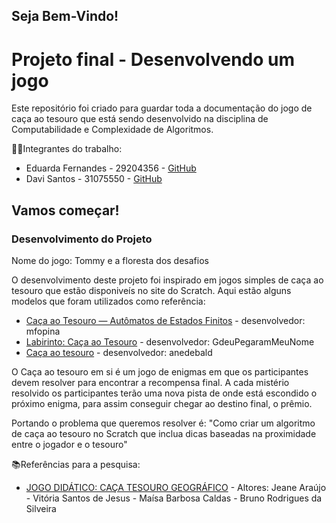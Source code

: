 ## Seja Bem-Vindo!

# Projeto final - Desenvolvendo um jogo

Este repositório foi criado para guardar toda a documentação do jogo de caça ao tesouro que está sendo desenvolvido na disciplina de Computabilidade e Complexidade de Algoritmos.

👨‍💻Integrantes do trabalho:
- Eduarda Fernandes - 29204356 - [GitHub](https://github.com/eduardasf)
- Davi Santos - 31075550 - [GitHub](https://github.com/Davi140903)

## Vamos começar!

### Desenvolvimento do Projeto
Nome do jogo: Tommy e a floresta dos desafios

O desenvolvimento deste projeto foi inspirado em jogos simples de caça ao tesouro que estão disponiveís no site do Scratch. Aqui estão alguns modelos que foram utilizados como referência:
- [Caça ao Tesouro — Autômatos de Estados Finitos](https://scratch.mit.edu/projects/570436056/) - desenvolvedor: mfopina
- [Labirinto: Caça ao Tesouro](https://scratch.mit.edu/projects/833716412/) - desenvolvedor: GdeuPegaramMeuNome
- [Caça ao tesouro](https://scratch.mit.edu/projects/402888020/) - desenvolvedor: anedebald

O Caça ao tesouro em si é um jogo de enigmas em que os participantes devem resolver para encontrar a recompensa final. A cada mistério resolvido os participantes terão uma nova pista de onde está escondido o próximo enigma, para assim conseguir chegar ao destino final, o prêmio.

Portando o problema que queremos resolver é: "Como criar um algoritmo de caça ao tesouro no Scratch que inclua dicas baseadas na proximidade entre o jogador e o tesouro"

📚Referências para a pesquisa:
- [JOGO DIDÁTICO: CAÇA TESOURO GEOGRÁFICO](https://www.falaprofessor2023.agb.org.br/resources/anais/9/fp2023/1693513698_ARQUIVO_41e17d5f72c272576d276d118152fb95.pdf) - Altores: Jeane Araújo - Vitória Santos de Jesus - Maísa Barbosa Caldas - Bruno Rodrigues da Silveira
